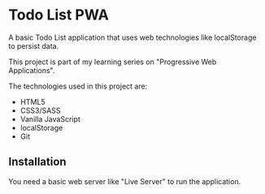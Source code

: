 # Todo List PWA

A basic Todo List application that uses web technologies like localStorage to persist data.

This project is part of my learning series on "Progressive Web Applications".

The technologies used in this project are:
- HTML5
- CSS3/SASS
- Vanilla JavaScript
- localStorage
- Git

## Installation

You need a basic web server like "Live Server" to run the application.
